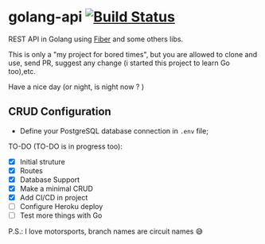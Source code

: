 # golang-api [![Build Status](https://travis-ci.com/brandomota/golang-api.svg?branch=master)](https://travis-ci.com/brandomota/golang-api)
REST API in Golang using [Fiber](https://github.com/gofiber/fiber) and some others libs.

This is only a "my project for bored times", but you are allowed to clone and use, send PR, suggest any change (i started this project to learn Go too),etc.

Have a nice day (or night, is night now ? )

## CRUD Configuration
- Define your PostgreSQL database connection in `.env` file;


TO-DO (TO-DO is in progress too):

- [x] Initial struture
- [x] Routes
- [x] Database Support
- [x] Make a minimal CRUD
- [x] Add CI/CD in project
- [ ] Configure Heroku deploy
- [ ] Test more things with Go

P.S.: I love motorsports, branch names are circuit names :sweat_smile: